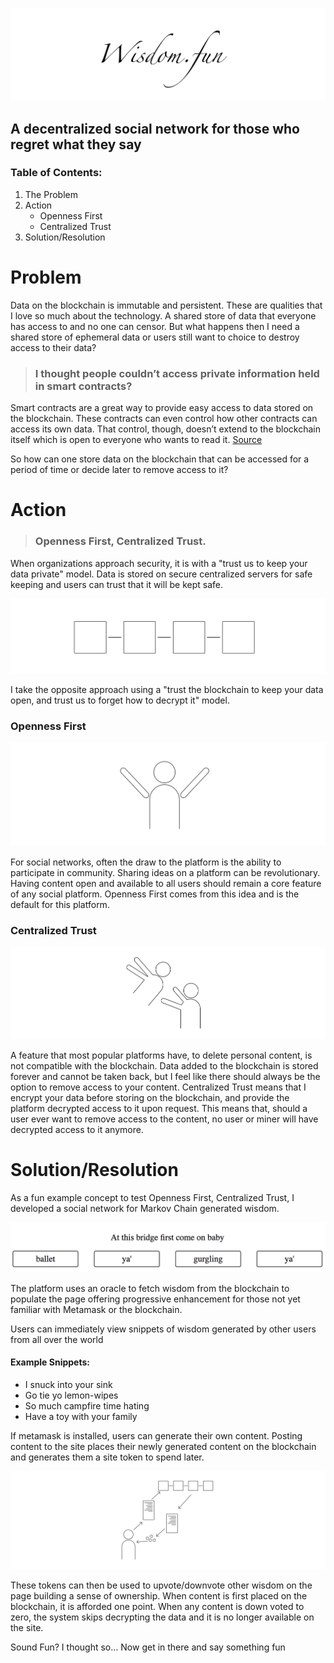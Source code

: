 ![Wisdom dot fun - The title](https://raw.githubusercontent.com/larryschirmer/wisdom-dot-fun/master/readme-assets/wisdondotfuntitle.png)

## A decentralized social network for those who regret what they say

### Table of Contents:

1.  The Problem
1.  Action
    - Openness First
    - Centralized Trust
1.  Solution/Resolution

# Problem

Data on the blockchain is immutable and persistent. These are qualities that I love so much about the technology. A shared store of data that everyone has access to and no one can censor. But what happens then I need a shared store of ephemeral data or users still want to choice to destroy access to their data?

> ### I thought people couldn’t access private information held in smart contracts?

Smart contracts are a great way to provide easy access to data stored on the blockchain. These contracts can even control how other contracts can access its own data. That control, though, doesn’t extend to the blockchain itself which is open to everyone who wants to read it. [Source](https://www.greshamtech.com/blog/smart-contracts-on-ethereum-solidity-privacy)

So how can one store data on the blockchain that can be accessed for a period of time or decide later to remove access to it?

# Action

> ### Openness First, Centralized Trust.

When organizations approach security, it is with a "trust us to keep your data private" model. Data is stored on secure centralized servers for safe keeping and users can trust that it will be kept safe.

![A conceptual drawing of the blockchain](https://raw.githubusercontent.com/larryschirmer/wisdom-dot-fun/master/readme-assets/blockchain.png)

I take the opposite approach using a "trust the blockchain to keep your data open, and trust us to forget how to decrypt it" model.

### Openness First

![A drawing of a person who wants a hug](https://raw.githubusercontent.com/larryschirmer/wisdom-dot-fun/master/readme-assets/openness.png)

For social networks, often the draw to the platform is the ability to participate in community. Sharing ideas on a platform can be revolutionary. Having content open and available to all users should remain a core feature of any social platform. Openness First comes from this idea and is the default for this platform.

### Centralized Trust

![a drawing of two people participating in a trust fall](https://raw.githubusercontent.com/larryschirmer/wisdom-dot-fun/master/readme-assets/trust.png)

A feature that most popular platforms have, to delete personal content, is not compatible with the blockchain. Data added to the blockchain is stored forever and cannot be taken back, but I feel like there should always be the option to remove access to your content. Centralized Trust means that I encrypt your data before storing on the blockchain, and provide the platform decrypted access to it upon request. This means that, should a user ever want to remove access to the content, no user or miner will have decrypted access to it anymore.

# Solution/Resolution

As a fun example concept to test Openness First, Centralized Trust, I developed a social network for Markov Chain generated wisdom.

![app example](https://raw.githubusercontent.com/larryschirmer/wisdom-dot-fun/master/readme-assets/markovchainexample.png)

The platform uses an oracle to fetch wisdom from the blockchain to populate the page offering progressive enhancement for those not yet familiar with Metamask or the blockchain.

Users can immediately view snippets of wisdom generated by other users from all over the world

#### Example Snippets:

- I snuck into your sink
- Go tie yo lemon-wipes
- So much campfire time hating
- Have a toy with your family

If metamask is installed, users can generate their own content. Posting content to the site places their newly generated content on the blockchain and generates them a site token to spend later.

![A process diagram demonstrating how one gets tokens for generating content](https://raw.githubusercontent.com/larryschirmer/wisdom-dot-fun/master/readme-assets/theprocess.png)

These tokens can then be used to upvote/downvote other wisdom on the page building a sense of ownership. When content is first placed on the blockchain, it is afforded one point. When any content is down voted to zero, the system skips decrypting the data and it is no longer available on the site.

Sound Fun? I thought so… Now get in there and say something fun
